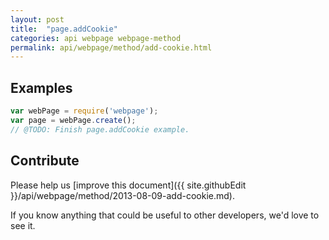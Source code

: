 ```yaml
---
layout: post
title:  "page.addCookie"
categories: api webpage webpage-method
permalink: api/webpage/method/add-cookie.html
---
```


## Examples

```javascript
var webPage = require('webpage');
var page = webPage.create();
// @TODO: Finish page.addCookie example.
```

## Contribute

Please help us [improve this document]({{ site.githubEdit }}/api/webpage/method/2013-08-09-add-cookie.md).

If you know anything that could be useful to other developers, we'd love to see it.


